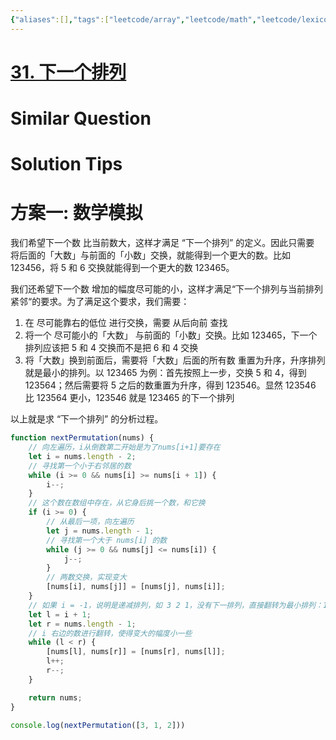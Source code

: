 ```yaml
---
{"aliases":[],"tags":["leetcode/array","leetcode/math","leetcode/lexicographical-order"],"review-dates":[],"dg-publish":true,"difficulty":"medium","date-created":"2023-07-26-Wed, 9:57:52 am","date-modified":"2023-07-26-Wed, 9:59:09 am","permalink":"/programming/basic/leetcode/31. 下一个排列/","dgPassFrontmatter":true}
---
```



# [31. 下一个排列](https://leetcode.cn/problems/next-permutation/)

# Similar Question

# Solution Tips

# 方案一: 数学模拟

我们希望下一个数 比当前数大，这样才满足 “下一个排列” 的定义。因此只需要 将后面的「大数」与前面的「小数」交换，就能得到一个更大的数。比如 123456，将 5 和 6 交换就能得到一个更大的数 123465。

我们还希望下一个数 增加的幅度尽可能的小，这样才满足“下一个排列与当前排列紧邻“的要求。为了满足这个要求，我们需要：

1. 在 尽可能靠右的低位 进行交换，需要 从后向前 查找
2. 将一个 尽可能小的「大数」 与前面的「小数」交换。比如 123465，下一个排列应该把 5 和 4 交换而不是把 6 和 4 交换
3. 将「大数」换到前面后，需要将「大数」后面的所有数 重置为升序，升序排列就是最小的排列。以 123465 为例：首先按照上一步，交换 5 和 4，得到 123564；然后需要将 5 之后的数重置为升序，得到 123546。显然 123546 比 123564 更小，123546 就是 123465 的下一个排列

以上就是求 “下一个排列” 的分析过程。

```js
function nextPermutation(nums) {
    // 向左遍历，i从倒数第二开始是为了nums[i+1]要存在
    let i = nums.length - 2;
    // 寻找第一个小于右邻居的数
    while (i >= 0 && nums[i] >= nums[i + 1]) {
        i--;
    }
    // 这个数在数组中存在，从它身后挑一个数，和它换
    if (i >= 0) {
        // 从最后一项，向左遍历
        let j = nums.length - 1;
        // 寻找第一个大于 nums[i] 的数
        while (j >= 0 && nums[j] <= nums[i]) {
            j--;
        }
        // 两数交换，实现变大
        [nums[i], nums[j]] = [nums[j], nums[i]];
    }
    // 如果 i = -1，说明是递减排列，如 3 2 1，没有下一排列，直接翻转为最小排列：1 2 3
    let l = i + 1;
    let r = nums.length - 1;
    // i 右边的数进行翻转，使得变大的幅度小一些
    while (l < r) {
        [nums[l], nums[r]] = [nums[r], nums[l]];
        l++;
        r--;
    }

    return nums;
}

console.log(nextPermutation([3, 1, 2]))
```
